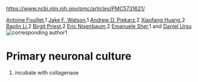 https://www.ncbi.nlm.nih.gov/pmc/articles/PMC5731621/

[Antoine Fouillet](https://www.ncbi.nlm.nih.gov/pubmed/?term=Fouillet%20A%5BAuthor%5D&cauthor=true&cauthor_uid=29166836),1 [Jake F. Watson](https://www.ncbi.nlm.nih.gov/pubmed/?term=Watson%20JF%5BAuthor%5D&cauthor=true&cauthor_uid=29166836),1 [Andrew D. Piekarz](https://www.ncbi.nlm.nih.gov/pubmed/?term=Piekarz%20AD%5BAuthor%5D&cauthor=true&cauthor_uid=29166836),2 [Xiaofang Huang](https://www.ncbi.nlm.nih.gov/pubmed/?term=Huang%20X%5BAuthor%5D&cauthor=true&cauthor_uid=29166836),2 [Baolin Li](https://www.ncbi.nlm.nih.gov/pubmed/?term=Li%20B%5BAuthor%5D&cauthor=true&cauthor_uid=29166836),2 [Birgit Priest](https://www.ncbi.nlm.nih.gov/pubmed/?term=Priest%20B%5BAuthor%5D&cauthor=true&cauthor_uid=29166836),2 [Eric Nisenbaum](https://www.ncbi.nlm.nih.gov/pubmed/?term=Nisenbaum%20E%5BAuthor%5D&cauthor=true&cauthor_uid=29166836),2 [Emanuele Sher](https://www.ncbi.nlm.nih.gov/pubmed/?term=Sher%20E%5BAuthor%5D&cauthor=true&cauthor_uid=29166836),1 and [Daniel Ursu](https://www.ncbi.nlm.nih.gov/pubmed/?term=Ursu%20D%5BAuthor%5D&cauthor=true&cauthor_uid=29166836)![corresponding author](https://www.ncbi.nlm.nih.gov/corehtml/pmc/pmcgifs/corrauth.gif)1

# Primary neuronal culture
1. incubate with collagenase